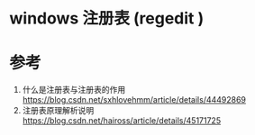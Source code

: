 # windows 注册表 (regedit )


# 参考
1. 什么是注册表与注册表的作用
https://blog.csdn.net/sxhlovehmm/article/details/44492869
2. 注册表原理解析说明
https://blog.csdn.net/haiross/article/details/45171725

